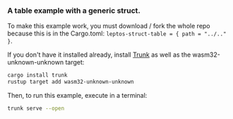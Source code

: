 ### A table example with a generic struct.

To make this example work, you must download / fork the whole repo because this is in the Cargo.toml: `leptos-struct-table = { path = "../.." }`.

If you don't have it installed already, install [Trunk](https://trunkrs.dev/)
as well as the wasm32-unknown-unknown target:

```bash
cargo install trunk
rustup target add wasm32-unknown-unknown
```

Then, to run this example, execute in a terminal:

```bash
trunk serve --open
```